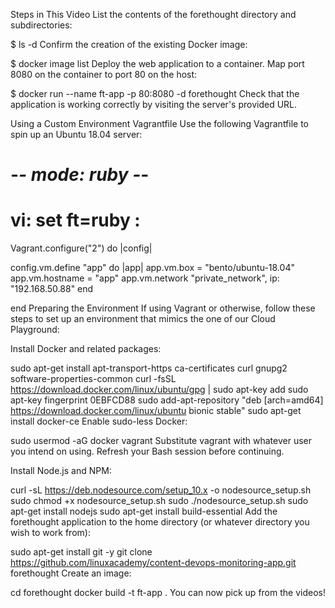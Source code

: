 Steps in This Video
List the contents of the forethought directory and subdirectories:

 $ ls -d
Confirm the creation of the existing Docker image:

 $ docker image list
Deploy the web application to a container. Map port 8080 on the container to port 80 on the host:

 $ docker run --name ft-app -p 80:8080 -d forethought
Check that the application is working correctly by visiting the server's provided URL.

Using a Custom Environment
Vagrantfile
Use the following Vagrantfile to spin up an Ubuntu 18.04 server:

# -*- mode: ruby -*-
# vi: set ft=ruby :

Vagrant.configure("2") do |config|

  config.vm.define "app" do |app|
    app.vm.box = "bento/ubuntu-18.04"
    app.vm.hostname = "app"
    app.vm.network "private_network", ip: "192.168.50.88"
  end

end
Preparing the Environment
If using Vagrant or otherwise, follow these steps to set up an environment that mimics the one of our Cloud Playground:

Install Docker and related packages:

 sudo apt-get install apt-transport-https ca-certificates curl gnupg2 software-properties-common
 curl -fsSL https://download.docker.com/linux/ubuntu/gpg | sudo apt-key add
 sudo apt-key fingerprint 0EBFCD88
 sudo add-apt-repository "deb [arch=amd64] https://download.docker.com/linux/ubuntu bionic stable"
 sudo apt-get install docker-ce
Enable sudo-less Docker:

 sudo usermod -aG docker vagrant
Substitute vagrant with whatever user you intend on using. Refresh your Bash session before continuing.

Install Node.js and NPM:

 curl -sL https://deb.nodesource.com/setup_10.x -o nodesource_setup.sh
 sudo chmod +x nodesource_setup.sh
 sudo ./nodesource_setup.sh
 sudo apt-get install nodejs
 sudo apt-get install build-essential
Add the forethought application to the home directory (or whatever directory you wish to work from):

 sudo apt-get install git -y
 git clone https://github.com/linuxacademy/content-devops-monitoring-app.git forethought
Create an image:

 cd forethought
 docker build -t ft-app .
You can now pick up from the videos!
